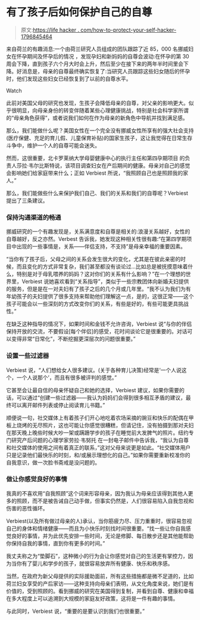 # 有了孩子后如何保护自己的自尊

> 原文:[https://life hacker . com/how-to-protect-your-self-hacker-1796845464](https://lifehacker.com/how-to-protect-your-self-esteem-after-having-a-baby-1796845464)

来自荷兰的有趣消息:一个由荷兰研究人员组成的团队跟踪了近 85，000 名挪威妇女在怀孕期间及怀孕后的情况 ，发现孕妇和新妈妈的自尊会波动:在怀孕的第 30 周会下降，直到孩子六个月大时会上升，然后至少在接下来的两年半时间里会下降。好消息是，母亲的自尊最终确实恢复了:当研究人员跟踪这些妇女随后的怀孕时，他们发现这些妇女已经恢复到了以前的自尊水平。

Watch

此前对美国父母的研究也发现，生孩子会降低母亲的自尊，对父亲的影响更大。似乎很明显，向母亲身份的转变伴随着某些心理健康挑战，特别是社会科学家所谓的“母亲角色获得”，或者说我们如何在作为母亲的新角色中导航并找到满足感。

那么，我们能做什么呢？美国女性在一个完全没有挪威女性所享有的强大社会支持(医疗保健、充足的育儿假、儿童保育补贴)的国家生孩子，这让我觉得在日常生存斗争中，维护一个人的自尊可能会迷失。

然而，这很重要，北卡罗莱纳大学母婴健康中心的执行主任和第四孕期项目 的负责人莎拉·韦尔比斯特说，该项目调查妇女在产后期间的健康。母亲对自己的感觉会影响她们给家庭带来什么；正如 Verbiest 所说，“我照顾自己也是照顾我的家人。”

那么，我们能做些什么来保护我们自己、我们的关系和我们的自尊呢？Verbiest 提出了三条建议。

### 保持沟通渠道的畅通

挪威研究的一个有趣发现是，关系满意度和自尊是相关的:浪漫关系越好，女性的自尊越好，反之亦然。Verbest 告诉我，她发现这种相关性很有趣:“在第四学期项目中出现的一些事情是，关系——伴侣支持，不支持”是母亲幸福的重要因素。

“当你有了孩子后，父母之间的关系会发生很大的变化，尤其是在彼此亲密的时候，而且变化的方式非常复杂，我们甚至都没有谈论过...比如总是被抚摸意味着什么，特别是对于母乳喂养的妈妈？这对你们的关系有什么影响？”在一个理想的世界里，Verbiest 说她喜欢看到“关系指导”，类似于一些宗教团体向新婚夫妇提供的服务，但是是在一对夫妇有了孩子之后的几个月或几年里。“我不认为我们为有年幼孩子的夫妇提供了很多支持来帮助他们理解这一点，是的，这很正常——这个孩子可能会以一些深刻的方式改变你们的关系，有些是好的，有些可能更具挑战性。”

在缺乏这种指导的情况下，如果时间和金钱不允许咨询，Verbiest 说“与你的伴侣保持开放的交流，不要假设[每个伴侣]的感受，花时间谈论它是很重要的。对话可以变得非常“日常化”，不断挖掘更深层次的问题很重要。”

### 设置一些过滤器

Verbiest 说，“人们想给女人很多建议。(关于各种育儿决策)经常是‘一个人说这个，一个人说那个’，而且有很多被评判的感觉。”

它甚至会让最自信的母亲怀疑自己和她的选择，Verbiest 建议，如果你需要的话，可以通过“创建一些过滤器——我认为妈妈们会得到很多相互矛盾的建议，最终可以离开邮件列表或停止阅读育儿书籍。”

顺便说一句，社交媒体上有着孩子们开心地吃着农场采摘的豌豆和快乐的配偶在甲板上烧烤的无尽照片，这也可能让你感觉很糟糕，但请记住，没有拍摄到那对夫妇在那天晚上晚些时候大吵一架或蹒跚学步的孩子在睡觉前大发脾气的照片。纽约专门研究产后问题的心理学家劳拉·韦努托 在一封电子邮件中告诉我，“我认为自尊和社交媒体的使用之间有着真正的联系，”这对父母来说更是如此。“社交媒体用户只是记录他们最快乐的时刻，和/或展示理想化的自己。”如果你需要重新校准你的自我意识，做一次脸书斋戒是没问题的。

### 做让你感觉良好的事情

我真的不喜欢用“自我照顾”这个词来形容母亲，因为我认为母亲应该得到其他人更多的照顾，而不是被告诫自己动手做，但事实仍然是，人们很容易陷入自我忽视和伤害的恶性循环。

Verbiest(以及所有做过母亲的人)承认，当你筋疲力尽、压力重重时，很容易忽视自己的身体和情绪健康——而且为小快乐时刻找时间很重要。“找一些让你自我感觉良好的事情，并为此优先安排一些时间，无论是修脚、每日散步还是其他能帮助你保持自我的事情，直到你有更多的时间。”

我丈夫称之为“垫脚石”，这种微小的行为会让你感觉对自己的生活更有掌控力，因为当你有了婴儿和学步的孩子，就很容易放弃所有健康、快乐和秩序感。

当然，在政府为新父母提供的实际援助面前，所有这些措施都是微不足道的，比如荷兰妇女享受的产后家访——这种支持向母亲们表明，从文化角度来说，她们是有价值的，受到照顾的。看到挪威的研究在美国得到复制，并看到自尊、健康和幸福在多大程度上可以追溯到大规模的家庭友好政策，这将是一件有趣的事情。

与此同时，Verbiest 说，“重要的是要认识到我们也很重要。”